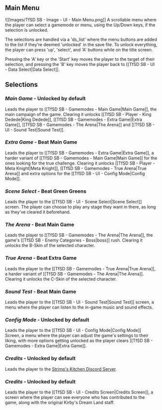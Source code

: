 ## Main Menu
![[Images/TfSD SB - Image - UI - Main Menu.png]]
A scrollable menu where the player can select a gamemode or menu, using the Up/Down keys, if the selection is unlocked.

The selections are handled via a 'ds_list' where the menu buttons are added to the list if they're deemed 'unlocked' in the save file. To unlock everything, the player can press 'up', 'select', and 'A' buttons while on the title screen.

Pressing the 'A' key or the 'Start' key moves the player to the target of their selection, and pressing the 'B' key moves the player back to [[TfSD SB - UI - Data Select|Data Select]].
## Selections
### *Main Game -* Unlocked by default
Leads the player to [[TfSD SB - Gamemodes - Main Game|Main Game]], the main campaign of the game. Clearing it unlocks [[TfSD SB - Player - King Dedede|King Dedede]], [[TfSD SB - Gamemodes - Extra Game|Extra Game]], [[TfSD SB - Gamemodes - The Arena|The Arena]] and [[TfSD SB - UI - Sound Test|Sound Test]].
### *Extra Game -* Beat Main Game
Leads the player to [[TfSD SB - Gamemodes - Extra Game|Extra Game]], a harder variant of [[TfSD SB - Gamemodes - Main Game|Main Game]] for the ones looking for the true challenge. Clearing it unlocks [[TfSD SB - Player - Meta Knight|Meta Knight]], [[TfSD SB - Gamemodes - True Arena|True Arena]] and extra options for the [[TfSD SB - UI - Config Mode|Config Mode]].
### *Scene Select -* Beat Green Greens
Leads the player to the [[TfSD SB - UI - Scene Select|Scene Select]] screen. The player can choose to play any stage they want in there, as long as they've cleared it beforehand.
### *The Arena -* Beat Main Game
Leads the player to [[TfSD SB - Gamemodes - The Arena|The Arena]], the game's [[TfSD SB - Enemy Categories - Boss|boss]] rush. Clearing it unlocks the B-Skin of the selected character.
### *True Arena -* Beat Extra Game
Leads the player to the [[TfSD SB - Gamemodes - True Arena|True Arena]], a harder variant of [[TfSD SB - Gamemodes - The Arena|The Arena]]. Clearing it unlocks the C-Skin of the selected character.
### *Sound Test -* Beat Main Game
Leads the player to the [[TfSD SB - UI - Sound Test|Sound Test]] screen, a menu where the player can listen to the in-game music and sound effects.
### *Config Mode -* Unlocked by default
Leads the player to the [[TfSD SB - UI - Config Mode|Config Mode]] Screen, a menu where the player can adjust the game's settings to their liking, with more options getting unlocked as the player clears [[TfSD SB - Gamemodes - Extra Game|Extra Game]].
### *Credits -* Unlocked by default
Leads the player to the [Strimp's Kitchen Discord Server](https://discord.gg/RDc8RrcbeK "https://discord.gg/RDc8RrcbeK").
### *Credits -* Unlocked by default
Leads the player to the [[TfSD SB - UI - Credits Screen|Credits Screen]], a screen where the player can see everyone who has contributed to the game, along with the original Kirby's Dream Land staff.